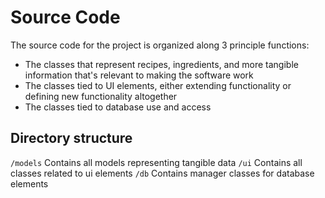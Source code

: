 # Source Code

The source code for the project is organized along 3 principle functions:

- The classes that represent recipes, ingredients, and more tangible information that's relevant to making the software work
- The classes tied to UI elements, either extending functionality or defining new functionality altogether
- The classes tied to database use and access


## Directory structure

```/models``` Contains all models representing tangible data
```/ui``` Contains all classes related to ui elements
```/db``` Contains manager classes for database elements
